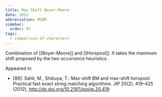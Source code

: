 ```yaml
---
title: Max Shift Boyer-Moore
date: 2012
abbreviation: MSBM
sidebar:
  order: 47
tags:
  - comparison-of-characters
---
```


Combination of [[Boyer-Moore]] and [[Horspool]]. It takes the maximum shift proposed by the two occurrence heuristics.

Appeared in:

- [89]: Sahli, M., Shibuya, T.: Max-shift BM and max-shift horspool: Practical fast exact string matching algorithms. JIP 20(2), 419–425 (2012), http://dx.doi.org/10.2197/ipsjjip.20.419
